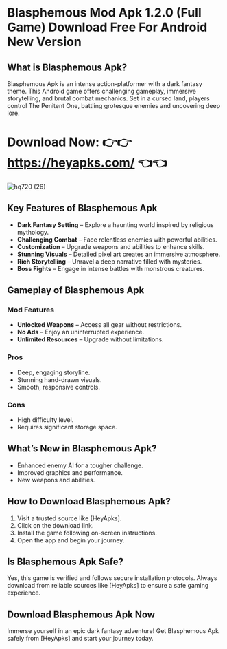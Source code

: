 # Blasphemous Mod Apk 1.2.0 (Full Game) Download Free For Android New Version 

## What is Blasphemous Apk?
Blasphemous Apk is an intense action-platformer with a dark fantasy theme. This Android game offers challenging gameplay, immersive storytelling, and brutal combat mechanics. Set in a cursed land, players control The Penitent One, battling grotesque enemies and uncovering deep lore.

# Download Now: 👉👉 https://heyapks.com/ 👈👈

![hq720 (26)](https://github.com/user-attachments/assets/c532047e-d16f-4d5c-bf46-74c4e75ff391)

## Key Features of Blasphemous Apk
- **Dark Fantasy Setting** – Explore a haunting world inspired by religious mythology.
- **Challenging Combat** – Face relentless enemies with powerful abilities.
- **Customization** – Upgrade weapons and abilities to enhance skills.
- **Stunning Visuals** – Detailed pixel art creates an immersive atmosphere.
- **Rich Storytelling** – Unravel a deep narrative filled with mysteries.
- **Boss Fights** – Engage in intense battles with monstrous creatures.

## Gameplay of Blasphemous Apk
### Mod Features
- **Unlocked Weapons** – Access all gear without restrictions.
- **No Ads** – Enjoy an uninterrupted experience.
- **Unlimited Resources** – Upgrade without limitations.

### Pros
- Deep, engaging storyline.
- Stunning hand-drawn visuals.
- Smooth, responsive controls.

### Cons
- High difficulty level.
- Requires significant storage space.

## What’s New in Blasphemous Apk?
- Enhanced enemy AI for a tougher challenge.
- Improved graphics and performance.
- New weapons and abilities.

## How to Download Blasphemous Apk?
1. Visit a trusted source like [HeyApks].
2. Click on the download link.
3. Install the game following on-screen instructions.
4. Open the app and begin your journey.

## Is Blasphemous Apk Safe?
Yes, this game is verified and follows secure installation protocols. Always download from reliable sources like [HeyApks] to ensure a safe gaming experience.

## Download Blasphemous Apk Now
Immerse yourself in an epic dark fantasy adventure! Get Blasphemous Apk safely from [HeyApks] and start your journey today.
